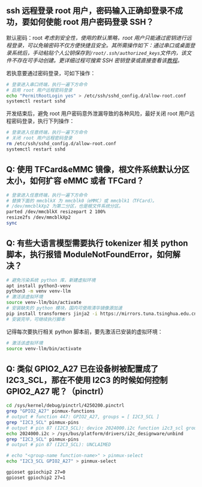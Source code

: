 ## ssh 远程登录 root 用户，密码输入正确却登录不成功，要如何使能 root 用户密码登录 SSH？
默认密码：root
*考虑到安全性，使用的默认策略，root 用户只能通过密钥进行远程登录，可以免输密码不仅方便快捷且安全。其所需操作如下：通过串口或桌面登录系统后，手动粘贴个人公钥保存到`/root/.ssh/authorized_keys`文件内，该文件不存在可手动创建。更详细过程可搜索 SSH 密钥登录或直接查看该[教程](https://www.runoob.com/w3cnote/set-ssh-login-key.html)。*

若执意要通过密码登录，可如下操作：
```bash
# 登录进入串口终端，执行一遍下方命令
# 启用 root 用户远程密码登录
echo "PermitRootLogin yes" > /etc/ssh/sshd_config.d/allow-root.conf
systemctl restart sshd
```
开发结束后，避免 root 用户密码意外泄漏导致的各种风险，最好关闭 root 用户远程密码登录，执行下列操作：
```bash
# 登录进入任意终端，执行一遍下方命令
# 关闭 root 用户远程密码登录
rm /etc/ssh/sshd_config.d/allow-root.conf
systemctl restart sshd
```


## Q: 使用 TFCard&eMMC 镜像，根文件系统默认分区太小，如何扩容 eMMC 或者 TFCard？
```bash
# 登录进入任意终端，执行一遍下方命令
# 替换下面的 mmcblkX 为 mmcblk0（eMMC）或 mmcblk1（TFCard）。
# /dev/mmcblkXp2 为第二分区，也是根文件系统分区。 
parted /dev/mmcblkX resizepart 2 100%
resize2fs /dev/mmcblkXp2
sync
```


## Q: 有些大语言模型需要执行 tokenizer 相关 python 脚本，执行报错 ModuleNotFoundError，如何解决？
```bash
# 避免污染系统 python 库，新建虚拟环境
apt install python3-venv
python3 -m venv venv-llm
# 激活该虚拟环境
source venv-llm/bin/activate
# 安装缺失的 python 模块，国内可使用清华镜像源加速
pip install transformers jinja2 -i https://mirrors.tuna.tsinghua.edu.cn/pypi/web/simple
# 安装完毕，可继续执行脚本
```
记得每次要执行相关 python 脚本前，要先激活已安装的虚拟环境：
```bash
# 激活该虚拟环境
source venv-llm/bin/activate
```

## Q: 类似 GPIO2_A27 已在设备树被配置成了 I2C3_SCL，那在不使用 I2C3 的时候如何控制 GPIO2_A27 呢？（pinctrl）
```bash
cd /sys/kernel/debug/pinctrl/4250200.pinctrl
grep "GPIO2_A27" pinmux-functions
# output # function 447: GPIO2_A27, groups = [ I2C3_SCL ]
grep "I2C3_SCL" pinmux-pins
# output # pin 87 (I2C3_SCL): device 2024000.i2c function i2c3_scl group I2C3_SCL
echo 2024000.i2c > /sys/bus/platform/drivers/i2c_designware/unbind
grep "I2C3_SCL" pinmux-pins
# output # pin 87 (I2C3_SCL): UNCLAIMED

# echo "<group-name function-name>" > pinmux-select
echo "I2C3_SCL GPIO2_A27" > pinmux-select

gpioset gpiochip2 27=0
gpioset gpiochip2 27=1
```